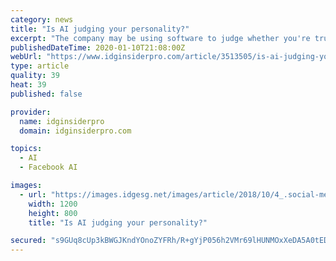 ```yaml
---
category: news
title: "Is AI judging your personality?"
excerpt: "The company may be using software to judge whether you're trustworthy enough to rent a house based on what you post on Facebook, Twitter and Instagram ... Trooly created an AI-based tool designed to \"predict trustworthy relationships and interactions ..."
publishedDateTime: 2020-01-10T21:08:00Z
webUrl: "https://www.idginsiderpro.com/article/3513505/is-ai-judging-your-personality.html"
type: article
quality: 39
heat: 39
published: false

provider:
  name: idginsiderpro
  domain: idginsiderpro.com

topics:
  - AI
  - Facebook AI

images:
  - url: "https://images.idgesg.net/images/article/2018/10/4_.social-media-100777586-large.3x2.jpg"
    width: 1200
    height: 800
    title: "Is AI judging your personality?"

secured: "s9GUq8cUp3kBWGJKndYOnoZYFRh/R+gYjP056h2VMr69lHUNMOxXeDA5A0tEDFqbv1LqcuCZcuANbwi8o6Z73eHc1rWm3z6qsq2OhBjz5biqxeT0geZjjkl/PiBxMmuiAs2V8BkspbQGnUqI3b9ZRq8ZKaVDSR9XiaZLX0GaTLLE3mPR/B/XZ8tk5DBEzV1jvbBYuYlC6KfUstOgaMvnSKXvkp5m8MPbkHJgXarquk55k16gpT0GpR9KkHkDOS735Nd4pW/k5o9F/ohORJwsmnQ9972sEjLY4hA7+ODDMaLkWovKgwx9SU2lKhSxdhJq4E7V1w66yU6/K+n2ZcaDX5SFMWHg95/Zl9ZXWUsxhz2EZ8d21S4UcwZ8st5pBQ/V8scTqUIDg7Y5YaNWNn29DkEgo/clL70vC8DmbK4PGfF3xa2yRUHAetOvuR8mz3hv0pF/KYK3zsphpEcdF54FFw==;O8/eZkJ880QBn6QNC0bFRg=="
---
```


